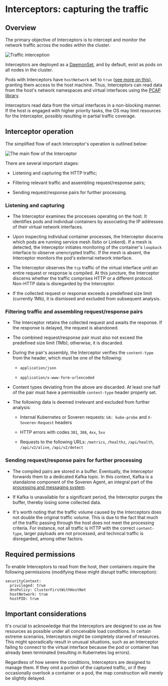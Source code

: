 # Interceptors: capturing the traffic

## Overview

The primary objective of Interceptors is to intercept and monitor the network traffic across the nodes within the cluster.

![Traffic interception](../../img/architecture/interception.png "Traffic interception")

Interceptors are deployed as a [DaemonSet](https://kubernetes.io/docs/concepts/workloads/controllers/daemonset/), and by default, exist as pods on all nodes in the cluster.

Pods with Interceptors have `hostNetwork` set to `true` ([see more on this](#required-permissions)), granting them access to the host machine. Thus, Interceptors can read data from the host's network namespaces and virtual interfaces using the [PCAP library](https://www.tcpdump.org/).

Interceptors read data from the virtual interfaces in a non-blocking manner. If the host is engaged with higher priority tasks, the OS may limit resources for the Interceptor, possibly resulting in partial traffic coverage.

## Interceptor operation

The simplified flow of each Interceptor's operation is outlined below:

![The main flow of the Interceptor](../../img/architecture/interceptor-flow.png "The main flow of the Interceptor")

There are several important stages:

* Listening and capturing the HTTP traffic;

* Filtering relevant traffic and assembling request/response pairs;

* Sending request/response pairs for further processing.

### Listening and capturing

* The Interceptor examines the processes operating on the host. It identifies pods and individual containers by associating the IP addresses of their virtual network interfaces.

* Upon inspecting individual container processes, the Interceptor discerns which pods are running service mesh (Istio or Linkerd). If a mesh is detected, the Interceptor initiates monitoring of the container's `loopback` interface to observe unencrypted traffic. If the mesh is absent, the Interceptor monitors the pod's external network interface.

* The Interceptor observes the `tcp` traffic of the virtual interface until an entire request or response is compiled. At this juncture, the Interceptor discerns whether the traffic comprises HTTP or a different protocol. Non-HTTP data is disregarded by the Interceptor.

* If the collected request or response exceeds a predefined size limit (currently 1Mb), it is dismissed and excluded from subsequent analysis.

### Filtering traffic and assembling request/response pairs

* The Interceptor retains the collected request and awaits the response. If the response is delayed, the request is abandoned.

* The combined request/response pair must also not exceed the predefined size limit (1Mb); otherwise, it is discarded.

* During the pair's assembly, the Interceptor verifies the `content-type` from the header, which must be one of the following:

    * `application/json`

    * `application/x-www-form-urlencoded`

* Content types deviating from the above are discarded. At least one half of the pair must have a permissible `content-type` header properly set.

* The following data is deemed irrelevant and excluded from further analysis:

    * Internal Kubernetes or Soveren requests: `UA: kube-probe` and `X-Soveren-Request` headers

    * HTTP errors with codes `301`, `308`, `4xx`, `5xx`

    * Requests to the following URLs: `/metrics`, `/healthz`, `/api/health`, `/api/v2/alive`, `/api/v2/detect`

### Sending request/response pairs for further processing

* The compiled pairs are stored in a buffer. Eventually, the Interceptor forwards them to a dedicated Kafka topic. In this context, Kafka is a standalone component of the Soveren Agent, an integral part of the [processing and messaging system](../traffic-processing/).

* If Kafka is unavailable for a significant period, the Interceptor purges the buffer, thereby losing some collected data.

* It's worth noting that the traffic volume caused by the Interceptors does not double the original traffic volume. This is due to the fact that much of the traffic passing through the host does not meet the processing criteria. For instance, not all traffic is HTTP with the correct `content-type`, larger payloads are not processed, and technical traffic is disregarded, among other factors. 

## Required permissions

To enable Interceptors to read from the host, their containers require the following permissions (modifying these might disrupt traffic interception):

```shell
securityContext:
  privileged: true
  dnsPolicy: ClusterFirstWithHostNet
  hostNetwork: true
  hostPID: true
```

## Important considerations

It's crucial to acknowledge that the Interceptors are designed to use as few resources as possible under all conceivable load conditions. In certain extreme scenarios, Interceptors might be completely starved of resources. This might sporadically result in unusual situations, such as an Interceptor failing to connect to the virtual interface because the pod or container has already been terminated (resulting in Kubernetes log errors).

Regardless of how severe the conditions, Interceptors are designed to manage them. If they omit a portion of the captured traffic, or if they occasionally overlook a container or a  pod, the map construction will merely be slightly delayed. 